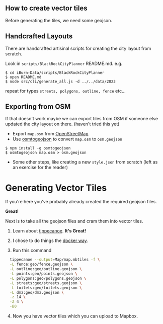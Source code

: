 ## How to create vector tiles

Before generating the tiles, we need some geojson.

## Handcrafted Layouts

There are handcrafted artisinal scripts for creating the city layout from scratch.

Look in `scripts/BlackRockCityPlanner` README.md. e.g.

```
$ cd iBurn-Data/scripts/BlackRockCityPlanner
$ open README.md
$ node src/cli/generate_all.js -d ../../data/2023
```
repeat for types `streets, polygons, outline, fence`
etc...

## Exporting from OSM

If that doesn't work maybe we can export tiles from OSM if someone else updated the city layout on there. (haven't tried this yet)

* Export `map.osm` from [OpenStreetMap](https://www.openstreetmap.org/export#map=14/40.7830/-119.2066)
* Use [osmtogeojson](https://github.com/tyrasd/osmtogeojson) to convert `map.osm` to `osm.geojson`

```
$ npm install -g osmtogeojson
$ osmtogeojson map.osm > osm.geojson
```

* Some other steps, like creating a new `style.json` from scratch (left as an exercise for the reader)

# Generating Vector Tiles

If you're here you've probably already created the required geojson files.

**Great!**

Next is to take all the geojson files and cram them into vector tiles.

1. Learn about [tippecanoe](https://github.com/mapbox/tippecanoe). **It's Great!**

2. I chose to do things the [docker way](https://github.com/mapbox/tippecanoe#docker-image).

3. Run this command

```bash
  tippecanoe --output=Map/map.mbtiles -f \
  -L fence:geo/fence.geojson \
  -L outline:geo/outline.geojson \
  -L points:geo/points.geojson \
  -L polygons:geo/polygons.geojson \
  -L streets:geo/streets.geojson \
  -L toilets:geo/toilets.geojson \
  -L dmz:geo/dmz.geojson \
  -z 14 \
  -Z 4 \
  -B0
```

4. Now you have vector tiles which you can upload to Mapbox.
